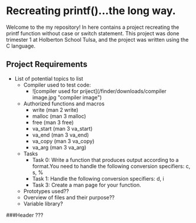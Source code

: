 # Recreating printf()...the long way.

Welcome to the my repository! In here contains a project recreating the printf function without case or switch statement. This project was done trimester 1 at Holberton School Tulsa, and the project was written using the C language.


## Project Requirements
- List of potential topics to list 
  - Compiler used to test code:
    - ![compiler used for priject](/finder/downloads/compiler image.jpg "compiler image")
  - Authorized functions and macros
    - write (man 2 write)
    - malloc (man 3 malloc)
    - free (man 3 free)
    - va_start (man 3 va_start)
    - va_end (man 3 va_end)
    - va_copy (man 3 va_copy)
    - va_arg (man 3 va_arg)
  - Tasks
    - Task 0: Write a function that produces output according to a format.You need to handle the following conversion specifiers: c, s, %
    - Task 1: Handle the following conversion specifiers: d, i
    - Task 3: Create a man page for your function.
  - Prototypes used??
  - Overview of files and their purpose??
  - Variable library?


###Header ???
  
